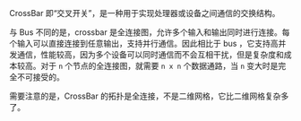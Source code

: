 CrossBar 即“交叉开关”，是一种用于实现处理器或设备之间通信的交换结构。

与 Bus 不同的是，crossbar 是全连接图，允许多个输入和输出同时进行连接。每个输入可以直接连接到任意输出，支持并行通信。因此相比于 bus ，它支持高并发通信，性能较高，因为多个设备可以同时通信而不会互相干扰，但是复杂度和成本较高。对于 `n` 个节点的全连接图，就需要 `n x n` 个数据通路，当 `n` 变大时是完全不可接受的。

需要注意的是，CrossBar 的拓扑是全连接，不是二维网格，它比二维网格复杂多了。
